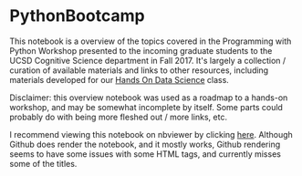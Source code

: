 # PythonBootcamp

This notebook is a overview of the topics covered in the Programming with Python Workshop presented to the incoming graduate students to the UCSD Cognitive Science department in Fall 2017. It's largely a collection / curation of available materials and links to other resources, including materials developed for our [Hands On Data Science](https://github.com/COGS108) class.

Disclaimer: this overview notebook was used as a roadmap to a hands-on workshop, and may be somewhat incomplete by itself. Some parts could probably do with being more fleshed out / more links, etc.

I recommend viewing this notebook on nbviewer by clicking [here](https://nbviewer.jupyter.org/github/TomDonoghue/PythonBootcamp/blob/master/ProgrammingWithPython.ipynb?flush_cache=true). Although Github does render the notebook, and it mostly works, Github rendering seems to have some issues with some HTML tags, 
and currently misses some of the titles. 
